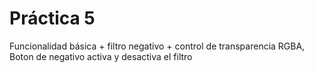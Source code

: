 # Práctica 5
Funcionalidad básica + filtro negativo + control de transparencia RGBA,
Boton de negativo activa y desactiva el filtro
